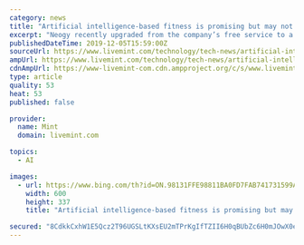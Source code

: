 ```yaml
---
category: news
title: "Artificial intelligence-based fitness is promising but may not be for everyone"
excerpt: "Neogy recently upgraded from the company’s free service to a paid tier, which gives her access to an artificial intelligence (AI)-based assistant called Ria. However, Neogy says she still uses the app mostly for their recipes, tips and to document food. She found the AI’s tips generic and not very helpful. “The Ria service is very basic ..."
publishedDateTime: 2019-12-05T15:59:00Z
sourceUrl: https://www.livemint.com/technology/tech-news/artificial-intelligence-based-fitness-is-promising-but-may-not-be-for-everyone-11575559427528.html
ampUrl: https://www.livemint.com/technology/tech-news/artificial-intelligence-based-fitness-is-promising-but-may-not-be-for-everyone/amp-11575559427528.html
cdnAmpUrl: https://www-livemint-com.cdn.ampproject.org/c/s/www.livemint.com/technology/tech-news/artificial-intelligence-based-fitness-is-promising-but-may-not-be-for-everyone/amp-11575559427528.html
type: article
quality: 53
heat: 53
published: false

provider:
  name: Mint
  domain: livemint.com

topics:
  - AI

images:
  - url: https://www.bing.com/th?id=ON.98131FFE98811BA0FD7FAB741731599A
    width: 600
    height: 337
    title: "Artificial intelligence-based fitness is promising but may not be for everyone"

secured: "8CdkkCxhW1E5Qcz2T96UGSLtKXsEU2mTPrKgIfTZII6H0qBUbZc6H0mJOwX0eG5K+yhToJVCKlTFixpXCQVf+QYOnpimnokm1rEtOs8zRVEtdmKDKgqxk/u0pfzCp6A/N2c8VbNbhW/Czd576XbDzW7iCYbzSjJ6cHVYBkkm9UBOr3x+Dkq8Mo4JGHmmrRUKPsSx0EBehrEeON2ZPP9p8kXezl5xObHyamagIFjvQL5PNPOY4aZquNF6CUhpWxgySCFMLiy/mZqI01ZfUYQdPQ==;5irh3QWMFLLbtSWJYMMgTg=="
---
```


